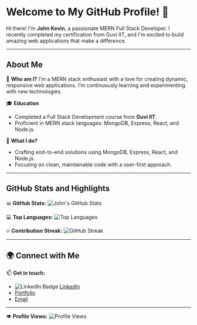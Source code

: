 # Welcome to My GitHub Profile! 👋

Hi there! I'm **John Kevin**, a passionate MERN Full Stack Developer. I recently completed my certification from Guvi IIT, and I'm excited to build amazing web applications that make a difference.

---

## About Me

🌟 **Who am I?**
I'm a MERN stack enthusiast with a love for creating dynamic, responsive web applications. I’m continuously learning and experimenting with new technologies.

🎓 **Education**
- Completed a Full Stack Development course from **Guvi IIT**.
- Proficient in MERN stack languages: MongoDB, Express, React, and Node.js.

🚀 **What I do?**
- Crafting end-to-end solutions using MongoDB, Express, React, and Node.js.
- Focusing on clean, maintainable code with a user-first approach.

---

## GitHub Stats and Highlights

📊 **GitHub Stats:**
![John's GitHub Stats](https://github-readme-stats.vercel.app/api?username=johnkevincsjk&show_icons=true&theme=radical)

💻 **Top Languages:**
![Top Languages](https://github-readme-stats.vercel.app/api/top-langs/?username=johnkevincsjk&layout=compact&theme=radical)

🔥 **Contribution Streak:**
![GitHub Streak](https://github-readme-streak-stats.herokuapp.com/?user=johnkevincsjk&theme=radical)

---

## 🌍 Connect with Me

📫 **Get in touch:**
- ![LinkedIn Badge](https://img.shields.io/badge/LinkedIn-0077B5?style=for-the-badge&logo=linkedin&logoColor=white) [LinkedIn](https://www.linkedin.com/in/johnkevin-csjk/)
- [Portfolio](https://main--kevin-s-portfolio1.netlify.app/#skills)
- [Email](mailto:johnkevin.csjk@gmail.com)

---

👁️ **Profile Views:**
![Profile Views](https://komarev.com/ghpvc/?username=johnkevincsjk&color=brightgreen)
